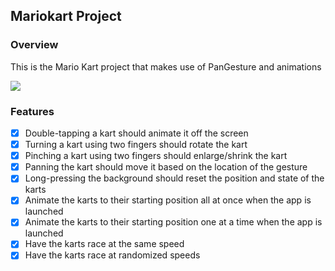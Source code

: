 ## Mariokart Project

### Overview

This is the Mario Kart project that makes use of PanGesture and animations

![](https://www.loom.com/share/59acba464b02492ca4f4484da4e4fab5?sid=ed7fa956-ae10-4ebc-99d2-2129c8583f6f)

### Features
- [x] Double-tapping a kart should animate it off the screen
- [x] Turning a kart using two fingers should rotate the kart
- [x] Pinching a kart using two fingers should enlarge/shrink the kart
- [x] Panning the kart should move it based on the location of the gesture
- [x] Long-pressing the background should reset the position and state of the karts
- [x] Animate the karts to their starting position all at once when the app is launched
- [x] Animate the karts to their starting position one at a time when the app is launched
- [x] Have the karts race at the same speed
- [x] Have the karts race at randomized speeds
